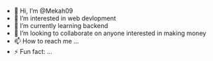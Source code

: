 - 👋 Hi, I’m @Mekah09
- 👀 I’m interested in web devlopment
- 🌱 I’m currently learning backend
- 💞️ I’m looking to collaborate on anyone interested in making money
- 📫 How to reach me ...
- ⚡ Fun fact: ...

<!---
Mekah09/Mekah09 is a ✨ special ✨ repository because its `README.md` (this file) appears on your GitHub profile.
You can click the Preview link to take a look at your changes.
--->
